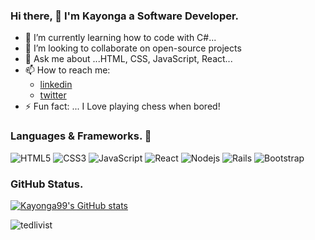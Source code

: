 ### Hi there, 👋 I'm Kayonga a Software Developer.

- 🌱 I’m currently learning how to code with C#...
- 👯 I’m looking to collaborate on open-source projects
- 💬 Ask me about ...HTML, CSS, JavaScript, React...
- 📫 How to reach me: 
  - [linkedin](https://www.linkedin.com/in/kayongac/)
  - [twitter](https://twitter.com/KayongaChiteta3?t=gfILCjmltzGRZOx6FZ8-nQ&s=08)
- ⚡ Fun fact: ... I Love playing chess when bored!

### Languages & Frameworks. 🚧 

![HTML5](https://icongr.am/devicon/html5-original.svg?size=50&color=currentColor)
![CSS3](https://icongr.am/devicon/css3-original.svg?size=50&color=currentColor)
![JavaScript](https://icongr.am/devicon/javascript-original.svg?size=50&color=currentColor)
![React](https://icongr.am/devicon/react-original.svg?size=50&color=currentColor)
![Nodejs](https://icongr.am/devicon/nodejs-original.svg?size=50&color=currentColor)
![Rails](https://icongr.am/devicon/rails-original-wordmark.svg?size=54&color=currentColor)
![Bootstrap](https://icongr.am/devicon/vuejs-original-wordmark.svg?size=50&color=currentColor)


### GitHub Status.  

[![Kayonga99's GitHub stats](https://github-readme-stats.vercel.app/api?username=Kayonga99&show_icons=true&theme=dracula)](https://github.com/Kayonga99/github-readme-stats)
<p><img src="https://github-readme-streak-stats.herokuapp.com/?user=Kayonga99&theme=radical" alt="tedlivist" /></p>
